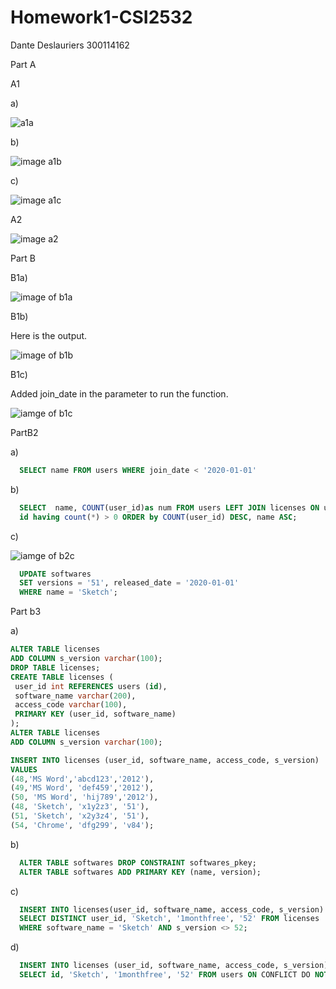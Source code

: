 
# Homework1-CSI2532

Dante Deslauriers 300114162

Part A

A1

a)

![a1a]("https://user-images.githubusercontent.com/64750637/109406414-d699b000-7946-11eb-8dac-a896339cf45d.png")

b)

![image a1b](<img width="495" alt="a1b" src="https://user-images.githubusercontent.com/64750637/109406305-ec5aa580-7945-11eb-9dc9-a06fed36148a.png">)

c)

![image a1c](<img width="482" alt="a1c" src="https://user-images.githubusercontent.com/64750637/109406311-f54b7700-7945-11eb-8ab5-878d314861e8.png">
)

A2

![image a2](<img width="488" alt="a2" src="https://user-images.githubusercontent.com/64750637/109406313-fc728500-7945-11eb-8a0b-585e8bc396da.png">
)

Part B

B1a)

![image of b1a](<img width="62" alt="b1a" src="https://user-images.githubusercontent.com/64750637/109406321-0a280a80-7946-11eb-97f5-e8b1a6be2e35.png">
)

B1b)

Here is the output.

![image of b1b](<img width="275" alt="b1b" src="https://user-images.githubusercontent.com/64750637/109406327-10b68200-7946-11eb-9255-90f32c74398a.png">
)


B1c)

Added join_date in the parameter to run the function.

![iamge of b1c](<img width="174" alt="b1c" src="https://user-images.githubusercontent.com/64750637/109406331-18762680-7946-11eb-8610-0e7d71236dda.png">
)

PartB2

a)

```sql 
  SELECT name FROM users WHERE join_date < '2020-01-01'
  ```
  
b)

```sql
  SELECT  name, COUNT(user_id)as num FROM users LEFT JOIN licenses ON users.id = licenses.user_id GROUP BY name, 
  id having count(*) > 0 ORDER by COUNT(user_id) DESC, name ASC;
  ```
  
c)

![iamge of b2c](<img width="151" alt="b2c" src="https://user-images.githubusercontent.com/64750637/109406336-23c95200-7946-11eb-95b4-0fccf13a5813.png">
)

```sql
  UPDATE softwares
  SET versions = '51', released_date = '2020-01-01'
  WHERE name = 'Sketch';
  ```
  
Part b3

a)

```sql
ALTER TABLE licenses
ADD COLUMN s_version varchar(100);
DROP TABLE licenses;
CREATE TABLE licenses (
 user_id int REFERENCES users (id),
 software_name varchar(200),
 access_code varchar(100),
 PRIMARY KEY (user_id, software_name)
);
ALTER TABLE licenses
ADD COLUMN s_version varchar(100);

INSERT INTO licenses (user_id, software_name, access_code, s_version)
VALUES 
(48,'MS Word','abcd123','2012'),
(49,'MS Word', 'def459','2012'),
(50, 'MS Word', 'hij789','2012'),
(48, 'Sketch', 'x1y2z3', '51'),
(51, 'Sketch', 'x2y3z4', '51'),
(54, 'Chrome', 'dfg299', 'v84');
```
b)

```sql
  ALTER TABLE softwares DROP CONSTRAINT softwares_pkey;
  ALTER TABLE softwares ADD PRIMARY KEY (name, version);
```

c)

```sql
  INSERT INTO licenses(user_id, software_name, access_code, s_version)
  SELECT DISTINCT user_id, 'Sketch', '1monthfree', '52' FROM licenses
  WHERE software_name = 'Sketch' AND s_version <> 52;
```
d)

```sql
  INSERT INTO licenses (user_id, software_name, access_code, s_version) 
  SELECT id, 'Sketch', '1monthfree', '52' FROM users ON CONFLICT DO NOTHING;
```
